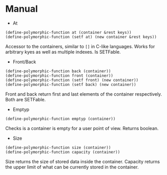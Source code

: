 # Manual

- At
``` common-lisp
(define-polymorphic-function at (container &rest keys))
(define-polymorphic-function (setf at) (new container &rest keys))
```
Accessor to the containers, similar to `[]` in C-like languages. Works for arbitrary kyes as well as multiple indexes. Is SETFable.


- Front/Back

``` common-lisp
(define-polymorphic-function back (container))
(define-polymorphic-function front (container))
(define-polymorphic-function (setf front) (new container))
(define-polymorphic-function (setf back) (new container))
```
Front and back return first and last elements of the container respectively. Both are SETFable.



- Emptyp
``` common-lisp
(define-polymorphic-function emptyp (container))
```
Checks is a container is empty for a user point of view. Returns boolean.

- Size

``` common-lisp
(define-polymorphic-function size (container))
(define-polymorphic-function capacity (container))
```
Size returns the size of stored data inside the container. Capacity returns the upper limit of what can be currently stored in the container.
